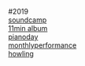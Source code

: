 



#2019<br>
[soundcamp](post/soundcamp2019.md)<br>
[11min album](post/11min.md)<br>
[pianoday](post/post_pianoday2019.md)<br>
[monthlyperformance](post/mf_1902.md)<br>
[howling](post/howling.md)<br>


